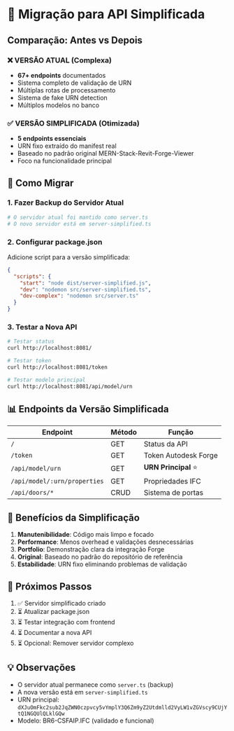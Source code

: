 # 🔄 Migração para API Simplificada

## Comparação: Antes vs Depois

### ❌ VERSÃO ATUAL (Complexa)

- **67+ endpoints** documentados
- Sistema completo de validação de URN
- Múltiplas rotas de processamento
- Sistema de fake URN detection
- Múltiplos modelos no banco

### ✅ VERSÃO SIMPLIFICADA (Otimizada)

- **5 endpoints essenciais**
- URN fixo extraído do manifest real
- Baseado no padrão original MERN-Stack-Revit-Forge-Viewer
- Foco na funcionalidade principal

## 🚀 Como Migrar

### 1. Fazer Backup do Servidor Atual

```bash
# O servidor atual foi mantido como server.ts
# O novo servidor está em server-simplified.ts
```

### 2. Configurar package.json

Adicione script para a versão simplificada:

```json
{
  "scripts": {
    "start": "node dist/server-simplified.js",
    "dev": "nodemon src/server-simplified.ts",
    "dev-complex": "nodemon src/server.ts"
  }
}
```

### 3. Testar a Nova API

```bash
# Testar status
curl http://localhost:8081/

# Testar token
curl http://localhost:8081/token

# Testar modelo principal
curl http://localhost:8081/api/model/urn
```

## 📊 Endpoints da Versão Simplificada

| Endpoint                     | Método | Função               |
| ---------------------------- | ------ | -------------------- |
| `/`                          | GET    | Status da API        |
| `/token`                     | GET    | Token Autodesk Forge |
| `/api/model/urn`             | GET    | **URN Principal** ⭐ |
| `/api/model/:urn/properties` | GET    | Propriedades IFC     |
| `/api/doors/*`               | CRUD   | Sistema de portas    |

## 🎯 Benefícios da Simplificação

1. **Manutenibilidade**: Código mais limpo e focado
2. **Performance**: Menos overhead e validações desnecessárias
3. **Portfolio**: Demonstração clara da integração Forge
4. **Original**: Baseado no padrão do repositório de referência
5. **Estabilidade**: URN fixo eliminando problemas de validação

## 🔧 Próximos Passos

1. ✅ Servidor simplificado criado
2. ⏳ Atualizar package.json
3. ⏳ Testar integração com frontend
4. ⏳ Documentar a nova API
5. ⏳ Opcional: Remover servidor complexo

## 💡 Observações

- O servidor atual permanece como `server.ts` (backup)
- A nova versão está em `server-simplified.ts`
- URN principal: `dXJuOmFkc2sub2JqZWN0czpvcy5vYmplY3Q6Zm9yZ2Utdmlld2VyLW1vZGVscy9CUjYtQ1NGQUlQLklGQw`
- Modelo: BR6-CSFAIP.IFC (validado e funcional)
